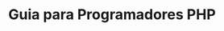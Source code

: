 ---
title: "Guia para Programadores PHP"
url: /pt/java/php-programmers-guide/
weight: 20
type: docs
---